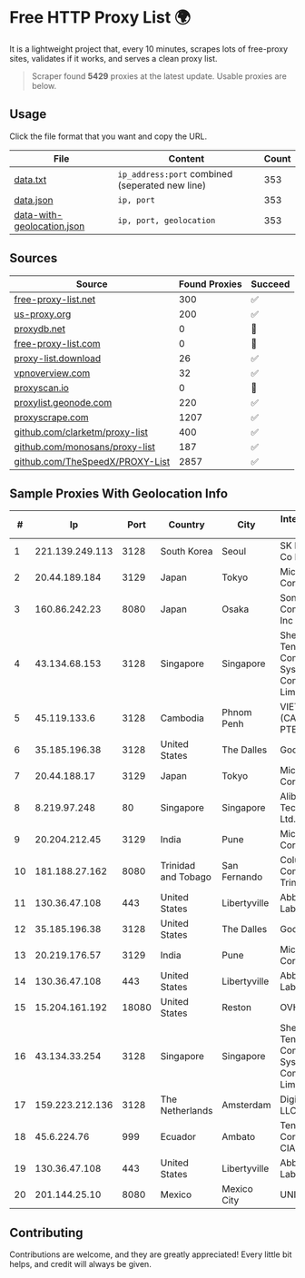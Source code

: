 
# Free HTTP Proxy List 🌍

It is a lightweight project that, every 10 minutes, scrapes lots of free-proxy sites, validates if it works, and serves a clean proxy list.


> Scraper found **5429** proxies at the latest update. Usable proxies are below.

## Usage

Click the file format that you want and copy the URL.


|File|Content|Count|
|----|-------|-----|
|[data.txt](https://raw.githubusercontent.com/themiralay/Proxy-List-World/master/data.txt)|`ip_address:port` combined (seperated new line)|353|
|[data.json](https://raw.githubusercontent.com/themiralay/Proxy-List-World/master/data.json)|`ip, port`|353|
|[data-with-geolocation.json](https://raw.githubusercontent.com/themiralay/Proxy-List-World/master/data-with-geolocation.json)|`ip, port, geolocation`|353|

## Sources

|Source|Found Proxies|Succeed|
|------|-------------|-------|
|[free-proxy-list.net](https://free-proxy-list.net)|300|✅|
|[us-proxy.org](https://www.us-proxy.org)|200|✅|
|[proxydb.net](http://proxydb.net)|0|🚫|
|[free-proxy-list.com](https://free-proxy-list.com/?page=&port=&type%5B%5D=http&type%5B%5D=https&up_time=0&search=Search)|0|🚫|
|[proxy-list.download](https://www.proxy-list.download/HTTP)|26|✅|
|[vpnoverview.com](https://vpnoverview.com/privacy/anonymous-browsing/free-proxy-servers)|32|✅|
|[proxyscan.io](https://www.proxyscan.io)|0|🚫|
|[proxylist.geonode.com](https://proxylist.geonode.com/api/proxy-list?limit=300&page=1&sort_by=lastChecked&sort_type=desc&protocols=http,https)|220|✅|
|[proxyscrape.com](https://api.proxyscrape.com/v2/?request=displayproxies&protocol=http&timeout=10000&country=all&ssl=all&anonymity=all)|1207|✅|
|[github.com/clarketm/proxy-list](https://raw.githubusercontent.com/clarketm/proxy-list/master/proxy-list-raw.txt)|400|✅|
|[github.com/monosans/proxy-list](https://raw.githubusercontent.com/monosans/proxy-list/main/proxies/http.txt)|187|✅|
|[github.com/TheSpeedX/PROXY-List](https://raw.githubusercontent.com/TheSpeedX/PROXY-List/master/http.txt)|2857|✅|


## Sample Proxies With Geolocation Info

|#|Ip|Port|Country|City|Internet Service Provider|
|-|--|----|-------|----|-------------------------|
|1|221.139.249.113|3128|South Korea|Seoul|SK Broadband Co Ltd|
|2|20.44.189.184|3129|Japan|Tokyo|Microsoft Corporation|
|3|160.86.242.23|8080|Japan|Osaka|Sony Network Communications Inc|
|4|43.134.68.153|3128|Singapore|Singapore|Shenzhen Tencent Computer Systems Company Limited|
|5|45.119.133.6|3128|Cambodia|Phnom Penh|VIETTEL (CAMBODIA) PTE., LTD|
|6|35.185.196.38|3128|United States|The Dalles|Google LLC|
|7|20.44.188.17|3129|Japan|Tokyo|Microsoft Corporation|
|8|8.219.97.248|80|Singapore|Singapore|Alibaba (US) Technology Co., Ltd.|
|9|20.204.212.45|3129|India|Pune|Microsoft Corporation|
|10|181.188.27.162|8080|Trinidad and Tobago|San Fernando|Columbus Communications Trinidad Limited.|
|11|130.36.47.108|443|United States|Libertyville|Abbott Laboratories|
|12|35.185.196.38|3128|United States|The Dalles|Google LLC|
|13|20.219.176.57|3129|India|Pune|Microsoft Corporation|
|14|130.36.47.108|443|United States|Libertyville|Abbott Laboratories|
|15|15.204.161.192|18080|United States|Reston|OVH SAS|
|16|43.134.33.254|3128|Singapore|Singapore|Shenzhen Tencent Computer Systems Company Limited|
|17|159.223.212.136|3128|The Netherlands|Amsterdam|DigitalOcean, LLC|
|18|45.6.224.76|999|Ecuador|Ambato|Teneda Corporación CIA. LTDA|
|19|130.36.47.108|443|United States|Libertyville|Abbott Laboratories|
|20|201.144.25.10|8080|Mexico|Mexico City|UNINET|



## Contributing

Contributions are welcome, and they are greatly appreciated! Every
little bit helps, and credit will always be given.

